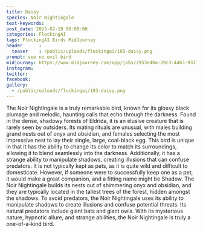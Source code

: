 ```yaml
---
title: Daisy
species: Noir Nightingale
text-keywords: 
post_date: 2023-02-19 00:00:00
categories: FlockingAI
tags: FlockingAI Birds MidJourney 
header      :
  teaser    : /public/uploads/flockingai/183-daisy.png
prompt: see no evil bird
midjourney: https://www.midjourney.com/app/jobs/2953e40a-20c3-4463-9337-90954c25a672
instagram: 
twitter: 
facebook: 
gallery: 
  - /public/uploads/flockingai/183-daisy.png
---
```


The Noir Nightingale is a truly remarkable bird, known for its glossy black plumage and melodic, haunting calls that echo through the darkness. Found in the dense, shadowy forests of Eldrida, it is an elusive creature that is rarely seen by outsiders. Its mating rituals are unusual, with males building grand nests out of onyx and obsidian, and females selecting the most impressive nest to lay their single, large, coal-black egg. This bird is unique in that it has the ability to change its color to match its surroundings, allowing it to blend seamlessly into the darkness. Additionally, it has a strange ability to manipulate shadows, creating illusions that can confuse predators. It is not typically kept as pets, as it is quite wild and difficult to domesticate. However, if someone were to successfully keep one as a pet, it would make a great companion, and a fitting name might be Shadow. The Noir Nightingale builds its nests out of shimmering onyx and obsidian, and they are typically located in the tallest trees of the forest, hidden amongst the shadows. To avoid predators, the Noir Nightingale uses its ability to manipulate shadows to create illusions and confuse potential threats. Its natural predators include giant bats and giant owls. With its mysterious nature, hypnotic allure, and strange abilities, the Noir Nightingale is truly a one-of-a-kind bird.

